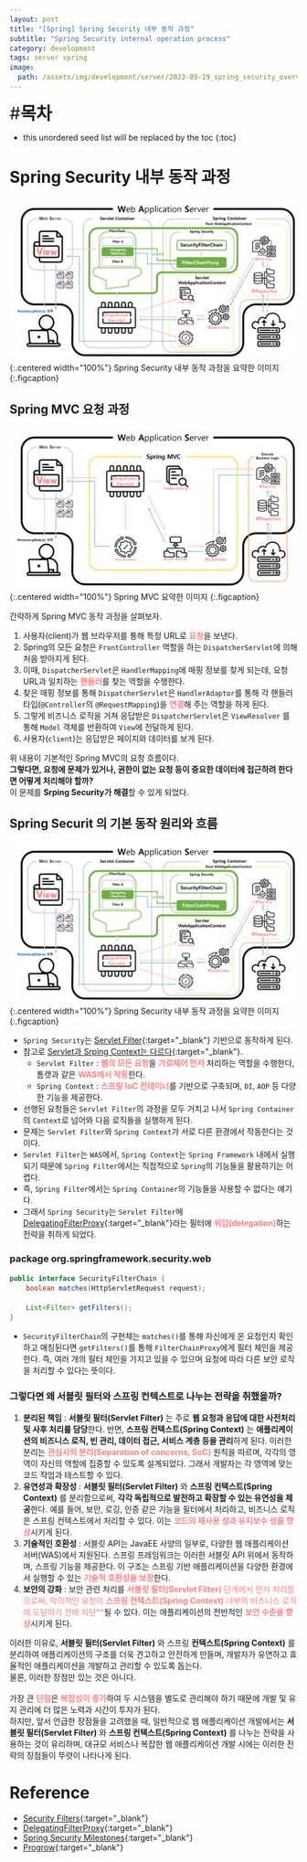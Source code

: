 ```yaml
---
layout: post
title: "[Spring] Spring Security 내부 동작 과정"
subtitle: "Spring Security internal operation process"
category: development
tags: server spring
image:
  path: /assets/img/development/server/2023-09-19_spring_security_overview/spring_security_cover.png
---
```


<span style="font-size:30px;">\#**목차**</span>
* this unordered seed list will be replaced by the toc
{:toc}

# Spring Security 내부 동작 과정
![](/assets/img/development/server/2024-05-31_spring_security_process/springsecurity_architechture.png){:.centered width="100%"}
Spring Security 내부 동작 과정을 요약한 이미지
{:.figcaption}


## Spring MVC 요청 과정
![](/assets/img/development/server/2024-05-31_spring_security_process/springmvc_architechture.png){:.centered width="100%"}
Spring MVC 요약한 이미지
{:.figcaption}

간략하게 Spring MVC 동작 과정을 살펴보자.
1. 사용자(client)가 웹 브라우저를 통해 특정 URL로 <span style="color:#ff8080">**요청**</span>을 보낸다.
2. Spring의 모든 요청은 `FrontController` 역할을 하는 `DispatcherServlet`에 의해 처음 받아지게 된다.
3. 이때, `DispatcherServlet`은 `HandlerMapping`에 매핑 정보를 찾게 되는데, 요청 URL과 일치하는 <span style="color:#ff8080">**핸들러**</span>를 찾는 역할을 수행한다.
4. 찾은 매핑 정보를 통해 `DispatcherServlet`은 `HandlerAdaptor`를 통해 각 핸들러 타입(`@Controller`의 `@RequestMapping`)을 <span style="color:#ff8080">**연결**</span>해 주는 역할을 하게 된다.
5. 그렇게 비즈니스 로직을 거쳐 응답받은 `DispatcherServlet`은 `ViewResolver` 를 통해 `Model` 객체를 반환하여 `View`에 전달하게 된다.
6. 사용자(`client`)는 응답받은 페이지와 데이터를 보게 된다.

위 내용이 기본적인 Spring MVC의 요청 흐름이다.<br/>
**그렇다면, 요청에 문제가 있거나, 권한이 없는 요청 등이 중요한 데이터에 접근하려 한다면 어떻게 처리해야 할까?**<br/>
이 문제를 **Srping Security가 해결**할 수 있게 되었다.<br/>  

[//]: # (Continue with [[Spring] Spring MVC]&#40;./2023-07-04-spring-mvc-pattern.md&#41;{:.heading.flip-title})
[//]: # ({:.read-more})

## Spring Securit 의 기본 동작 원리와 흐름
![](/assets/img/development/server/2024-05-31_spring_security_process/springsecurity_architechture.png){:.centered width="100%"}
Spring Security 내부 동작 과정을 요약한 이미지
{:.figcaption}

- `Spring Security`는 [Servlet Filter](https://docs.spring.io/spring-security/reference/servlet/architecture.html#servlet-filters-review){:target="_blank"} 기반으로 동작하게 된다.
- 참고로 [Servlet과 Srping Context는 다르다](https://medium.com/@sigridjin/servletcontainer%EC%99%80-springcontainer%EB%8A%94-%EB%AC%B4%EC%97%87%EC%9D%B4-%EB%8B%A4%EB%A5%B8%EA%B0%80-626d27a80fe5){:target="_blank"}.
  - `Servlet Filter` : <span style="color:#ff8080">**웹의 모든 요청**</span>을 <span style="color:#ff8080">**가로채어 먼저**</span> 처리하는 역할을 수행한다, 톰캣과 같은 <span style="color:#ff8080">**WAS에서 작동**</span>한다.
  - `Spring Context` : <span style="color:#ff8080">**스프링 IoC 컨테이너**</span>를 기반으로 구축되며, `DI`, `AOP` 등 다양한 기능을 제공한다.
- 선행된 요청들은 `Servlet Filter`의 과정을 모두 거치고 나서 `Spring Container`의 `Context`로 넘어와 다음 로직들을 실행하게 된다.
- 문제는 `Servlet Filter`와 `Spring Context`가 서로 다른 환경에서 작동한다는 것이다.
- `Servlet Filter`는 `WAS`에서, `Spring Context`는 `Spring Framework` 내에서 실행되기 때문에 `Spring Filter`에서는 직접적으로 `Spring`의 기능들을 활용하기는 어렵다. 
- 즉, `Spring Filter`에서는 `Spring Container`의 기능들을 사용할 수 없다는 얘기다.
- 그래서 `Spring Security`는 `Servlet Filter`에 [DelegatingFilterProxy](https://docs.spring.io/spring-security/reference/servlet/architecture.html#servlet-delegatingfilterproxy){:target="_blank"}라는 필터에 <span style="color:#ff8080">**위임(delegation)**</span>하는 전략을 취하게 되었다.

### package org.springframework.security.web
```java
public interface SecurityFilterChain {
    boolean matches(HttpServletRequest request);

    List<Filter> getFilters();
}
```
- `SecurityFilterChain`의 구현체는 `matches()`를 통해 자신에게 온 요청인지 확인하고 매칭된다면 `getFilters()`를 통해 `FilterChainProxy`에게 필터 체인을 제공한다. 즉, 여러 개의 필터 체인을 가지고 있을 수 있으며 요청에 따라 다른 보안 로직을 처리할 수 있다는 뜻이다.


[//]: # (Continue with [[Spring] Spring IoC, DI, AOP, PSA]&#40;./2023-07-04-spring-ioc-di-aop_psa.md&#41;{:.heading.flip-title})
[//]: # ({:.read-more})

### 그렇다면 왜 서블릿 필터와 스프링 컨텍스트로 나누는 전략을 취했을까?
1. **분리된 책임** : **서블릿 필터(Servlet Filter)** 는 주로 **웹 요청과 응답에 대한 사전처리 및 사후 처리를 담당**한다. 반면, **스프링 컨텍스트(Spring Context)** 는 **애플리케이션의 비즈니스 로직, 빈 관리, 데이터 접근, 서비스 계층 등을 관리**하게 된다. 이러한 분리는 <span style="color:#ff8080">**관심사의 분리(Separation of concerns, SoC)**</span> 원칙을 따르며, 각각의 영역이 자신의 역할에 집중할 수 있도록 설계되었다. 그래서 개발자는 각 영역에 맞는 코드 작업과 테스트할 수 있다.
2. **유연성과 확장성** : **서블릿 필터(Servlet Filter)** 와 **스프링 컨텍스트(Spring Context)** 를 분리함으로써, **각각 독립적으로 발전하고 확장할 수 있는 유연성을 제공**한다. 예를 들어, 보안, 로깅, 인증 같은 기능을 필터에서 처리하고, 비즈니스 로직은 스프링 컨텍스트에서 처리할 수 있다. 이는 <span style="color:#ff8080">**코드의 재사용 성과 유지보수 성을 향상**</span>시키게 된다.
3. **기술적인 호환성** : 서블릿 API는 JavaEE 사양의 일부로, 다양한 웹 애플리케이션 서버(WAS)에서 지원된다. 스프링 프레임워크는 이러한 서블릿 API 위에서 동작하며, 스프링 기능을 제공한다. 이 구조는 스프링 기반 애플리케이션을 다양한 환경에서 실행할 수 있는 <span style="color:#ff8080">**기술적 호환성을 보장**</span>한다.
4. **보안의 강화** : 보안 관련 처리를 <span style="color:#ff8080">**서블릿 필터(Servlet Filter)** 단계에서 먼저 처리함으로써, 악의적인 요청이 **스프링 컨텍스트(Spring Context)** 내부의 비즈니스 로직에 도달하기 전에 차단**</span>될 수 있다. 이는 애플리케이션의 전반적인 <span style="color:#ff8080">**보안 수준을 향상**</span>시키게 된다.

이러한 이유로, **서블릿 필터(Servlet Filter)** 와 스프링 **컨텍스트(Spring Context)** 를 분리하여 애플리케이션의 구조를 더욱 견고하고 안전하게 만들며, 개발자가 유연하고 효율적인 애플리케이션을 개발하고 관리할 수 있도록 돕는다.<br/>
물론, 이러한 장점만 있는 것은 아니다.<br/><br/>
가장 큰 <span style="color:#ff8080">**단점**</span>은 <span style="color:#ff8080">**복잡성이 증가**</span>하여 두 시스템을 별도로 관리해야 하기 때문에 개발 및 유지 관리에 더 많은 노력과 시간이 투자가 된다.<br/>
하지만, 앞서 언급한 장점들을 고려했을 때, 일반적으로 웹 애플리케이션 개발에서는 **서블릿 필터(Servlet Filter)** 와 **스프링 컨텍스트(Spring Context)** 를 나누는 전략을 사용하는 것이 유리하며, 대규모 서비스나 복잡한 웹 애플리케이션 개발 시에는 이러한 전략의 장점들이 뚜렷이 나타나게 된다.





# Reference
- [Security Filters](https://docs.spring.io/spring-security/reference/servlet/architecture.html#servlet-security-filters){:target="_blank"}
- [DelegatingFilterProxy](https://docs.spring.io/spring-security/reference/servlet/architecture.html#servlet-delegatingfilterproxy){:target="_blank"}
- [Spring Security Milestones](https://github.com/spring-projects/spring-security/milestones){:target="_blank"}
- [Progrow](https://somuchthings.tistory.com/195){:target="_blank"}















